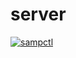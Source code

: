 # server

[![sampctl](https://img.shields.io/badge/sampctl-server-2f2f2f.svg?style=for-the-badge)](https://github.com/Danilo1301/server)
